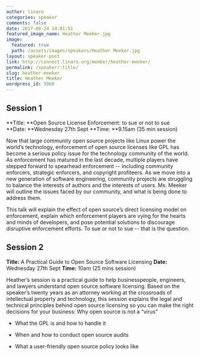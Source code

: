 ```yaml
---
author: linaro
categories: speaker
comments: false
date: 2017-08-24 14:01:51
featured_image_name: Heather Meeker.jpg
image:
  featured: true
  path: /assets/images/speakers/Heather Meeker.jpg
layout: speaker-post
link: http://connect.linaro.org/member/heather-meeker/
permalink: /speaker/:title/
slug: heather-meeker
title: Heather Meeker
wordpress_id: 5868
---
```


## Session 1


**Title: **Open Source License Enforcement: to sue or not to sue
**Date: **Wednesday 27th Sept
**Time: **9.15am (35 min session)

Now that large community open source projects like Linux power the world’s technology, enforcement of open source licenses like GPL has become a serious policy issue for the technology community of the world. As enforcement has matured in the last decade, multiple players have stepped forward to spearhead enforcement -- including community enforcers, strategic enforcers, and copyright profiteers. As we move into a new generation of software engineering, community projects are struggling to balance the interests of authors and the interests of users. Ms. Meeker will outline the issues faced by our community, and what is being done to address them.

This talk will explain the effect of open source’s direct licensing model on enforcement, explain which enforcement players are vying for the hearts and minds of developers, and pose potential solutions to discourage disruptive enforcement efforts. To sue or not to sue -- that is the question.


## Session 2


**Title:** A Practical Guide to Open Source Software Licensing
**Date:** Wednesday 27th Sept
**Time:** 10am (25 mins session)

Heather’s session is a practical guide to help businesspeople, engineers, and lawyers understand open source software licensing. Based on the speaker’s twenty years as an attorney working at the crossroads of intellectual property and technology, this session explains the legal and technical principles behind open source licensing so you can make the right decisions for your business:
Why open source is not a “virus”



 	
  * What the GPL is and how to handle it

 	
  * When and how to conduct open source audits

 	
  * What a user-friendly open source policy looks like